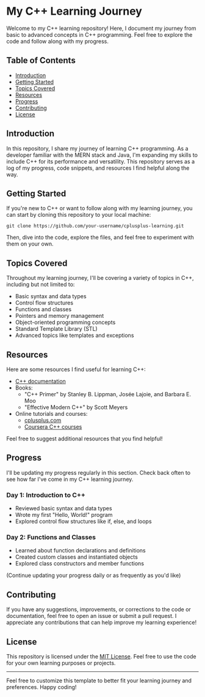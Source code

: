 # My C++ Learning Journey

Welcome to my C++ learning repository! Here, I document my journey from basic to advanced concepts in C++ programming. Feel free to explore the code and follow along with my progress.

## Table of Contents

- [Introduction](#introduction)
- [Getting Started](#getting-started)
- [Topics Covered](#topics-covered)
- [Resources](#resources)
- [Progress](#progress)
- [Contributing](#contributing)
- [License](#license)

## Introduction

In this repository, I share my journey of learning C++ programming. As a developer familiar with the MERN stack and Java, I'm expanding my skills to include C++ for its performance and versatility. This repository serves as a log of my progress, code snippets, and resources I find helpful along the way.

## Getting Started

If you're new to C++ or want to follow along with my learning journey, you can start by cloning this repository to your local machine:

```
git clone https://github.com/your-username/cplusplus-learning.git
```

Then, dive into the code, explore the files, and feel free to experiment with them on your own.

## Topics Covered

Throughout my learning journey, I'll be covering a variety of topics in C++, including but not limited to:

- Basic syntax and data types
- Control flow structures
- Functions and classes
- Pointers and memory management
- Object-oriented programming concepts
- Standard Template Library (STL)
- Advanced topics like templates and exceptions

## Resources

Here are some resources I find useful for learning C++:

- [C++ documentation](https://en.cppreference.com/w/)
- Books:
  - "C++ Primer" by Stanley B. Lippman, Josée Lajoie, and Barbara E. Moo
  - "Effective Modern C++" by Scott Meyers
- Online tutorials and courses:
  - [cplusplus.com](http://www.cplusplus.com/doc/tutorial/)
  - [Coursera C++ courses](https://www.coursera.org/courses?query=c%2B%2B)

Feel free to suggest additional resources that you find helpful!

## Progress

I'll be updating my progress regularly in this section. Check back often to see how far I've come in my C++ learning journey.

### Day 1: Introduction to C++
- Reviewed basic syntax and data types
- Wrote my first "Hello, World!" program
- Explored control flow structures like if, else, and loops

### Day 2: Functions and Classes
- Learned about function declarations and definitions
- Created custom classes and instantiated objects
- Explored class constructors and member functions

(Continue updating your progress daily or as frequently as you'd like)

## Contributing

If you have any suggestions, improvements, or corrections to the code or documentation, feel free to open an issue or submit a pull request. I appreciate any contributions that can help improve my learning experience!

## License

This repository is licensed under the [MIT License](LICENSE). Feel free to use the code for your own learning purposes or projects.

---

Feel free to customize this template to better fit your learning journey and preferences. Happy coding!
